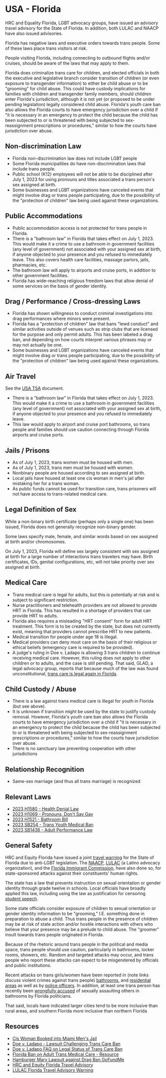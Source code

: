 # USA - Florida

HRC and Equality Florida, LGBT advocacy groups, have issued an advisory travel
advisory for the State of Florida.  In addition, both LULAC and NAACP
have also issued advisories.

Florida has negative laws and executive orders towards trans people. Some of
these laws place trans visitors at risk.

People visiting Florida, including connecting to outbound flights and/or
cruises, should be aware of the laws that may apply to them.

Florida does criminalize trans care for children, and elected officials
in both the executive and legislative branch consider transition of
children (or even exposure to transgender information) to either be
child abuse or to be "grooming" for child abuse. This could have custody
implications for families with children and transgender family members,
should children enter Florida's jurisdiction, although it is not yet (or
proposed to be under pending legislation) legally considered child
abuse.  Florida's youth care ban also allows the Florida courts to have
emergency jurisdiction over a child if "it is necessary in an emergency
to protect the child because the child has been subjected to or is
threatened with being subjected to sex-reassignment prescriptions or
procedures," similar to how the courts have jurisdiction over abuse.

## Non-discrimination Law

 * Florida non-discrimination law does not include LGBT people
 * Some Florida municipalities do have non-discrimination laws that
   include trans people.
 * Public school (K12) employees will not be able to be disciplined
   after July 1, 2023 for using pronouns and titles associated a trans
   person's sex assigned at birth.
 * Some businesses and LGBT organizations have canceled events that
   might involve drag or trans people participating, due to the
   possibility of the "protection of children" law being used against
   these organizations.

## Public Accommodations

 * Public accommodation access is not protected for trans people in
   Florida.
 * There is a "bathroom law" in Florida that takes effect on July 1, 2023.
   This would make it a crime to use a bathroom in government facilities
   (any level of government) not associated with your assigned sex at
   birth, if anyone objected to your presence and you refused to
   immediately leave. This also covers health care facilities, massage
   parlors, jails, pharmacies, etc.
 * The bathroom law will apply to airports and cruise ports, in addition
   to other government facilities.
 * Florida has wide-reaching religious freedom laws that allow denial of
   some services on the basis of gender identity.

## Drag / Performance / Cross-dressing Laws

 * Florida has shown willingness to conduct criminal investigations into
   drag performances where minors were present.
 * Florida has a "protection of children" law that bans "lewd conduct"
   and similar activities outside of venues such as strip clubs that are
   licensed for the purpose and only permit adults. This has been
   labeled a drag ban, and depending on how courts interpret various
   phrases may or may not actually be one.
 * Some businesses and LGBT organizations have canceled events that
   might involve drag or trans people participating, due to the
   possibility of the "protection of children" law being used against
   these organizations.

## Air Travel

See the [USA TSA](../notes/tsa.md) document.
 
 * There is a "bathroom law" in Florida that takes effect on July 1, 2023.
   This would make it a crime to use a bathroom in government facilities
   (any level of government) not associated with your
   assigned sex at birth, if anyone objected to your presence and you
   refused to immediately leave.
 * This law would apply to airport and cruise port bathrooms, so trans people
   and families should use caution connecting through Florida airports
   and cruise ports.

## Jails / Prisons

 * As of July 1, 2023, trans women must be housed with men.
 * As of July 1, 2023, trans men must be housed with women.
 * Nonbinary people are housed according to sex assigned at birth.
 * Local jails have housed at least one cis woman in men's jail after
   mistaking her for a trans woman.
 * As public funds cannot be used for transition care, trans prisoners
   will not have access to trans-related medical care.

## Legal Definition of Sex

While a non-binary birth certificate (perhaps only a single one) has
been issued, Florida does not generally recognize non-binary gender.

Some laws specify male, female, and similar words based on sex assigned
at birth and/or chromosomes.

On July 1, 2023, Florida will define sex largely consistent with sex
assigned at birth for a large number of interactions trans travelers
may have. Birth certificates, IDs, genital configurations, etc, will
not take priority over sex assigned at birth.

## Medical Care

 * Trans medical care is legal for adults, but this is potentially at
   risk and is subject to significant restriction.
 * Nurse practitioners and telehealth providers are not allowed to
   provide HRT in Florida. This has resulted in a shortage of providers
   that can provide HRT to adults.
 * Florida also requires a misleading "HRT consent" form for adult HRT
   treatment. This form is to be created by the state, but does not
   currently exist, meaning that providers cannot prescribe HRT to new
   patients.
 * Medical transition for people under age 18 is illegal.
 * Medical providers can deny most care on the basis of their religious
   or ethical beliefs (emergency care is required to be provided).
 * A judge's ruling in Doe v. Ladapo is allowing 3 trans children to
   continue receiving medical care.  However, this ruling does not apply
   to other children or to adults, and the case is still pending. That
   said, GLAD, a legal advocacy group, reports that because much of the
   law was found unconstitutional, [trans care is legal again in
   Florida](https://www.glad.org/questions-about-the-legal-status-of-floridas-transgender-healthcare-ban/).

## Child Custody / Abuse

 * There is a law against trans medical care is illegal for youth in Florida
   (but see above).
 * It is unknown if transition might be used by the state to justify
   custody removal.  However, Florida's youth care ban also allows the
   Florida courts to have emergency jurisdiction over a child if "it
   is necessary in an emergency to protect the child because the child
   has been subjected to or is threatened with being subjected to
   sex-reassignment prescriptions or procedures," similar to how the
   courts have jurisdiction over abuse.
 * There is no sanctuary law preventing cooperation with other
   jurisdictions

## Relationship Recognition

 * Same-sex marriage (and thus all trans marriage) is recognized

## Relevant Laws

 * [2023 H1580 - Health Denial Law](https://www.flsenate.gov/Session/Bill/2023/1580/BillText/er/PDF)
 * [2023 H1069 - Pronouns, Don't Say Gay](https://legiscan.com/FL/text/H1069/id/2798335)
 * [2023 H1521 - Bathroom Bill](https://legiscan.com/FL/text/H1521/id/2764723)
 * [2023 SB254 - Trans Youth Medical Ban](https://www.flsenate.gov/Session/Bill/2023/254/BillText/er/PDF)
 * [2023 SB1438 - Adult Performance Law](https://www.myfloridahouse.gov/Sections/Documents/loaddoc.aspx?FileName=_s1438er.DOCX&DocumentType=Bill&BillNumber=1438&Session=2023)

## General Safety

HRC and Equity Florida have issued a joint
[travel warning](https://floridatraveladvisory.com/)
for the State of Florida due to anti-LGBT legislation.  The
[NAACP](https://naacp.org/articles/naacp-issues-travel-advisory-florida),
[LULAC](https://lulac.org/news/pr/LULACS_HISTORIC_WARNING_AGAINST_LATINOS_TRAVELING_TO_FLORIDA_IS_A_REMINDER_OF_ARIZONA_FOLLOWING_SB1070/)
(a Latino advocacy organization), and the
[Florida Immigrant Commission](https://floridatraveladvisory.com/),
have also done so, for state-sponsored attacks against their
constituents' human rights.

The state has a law that prevents instruction on sexual orientation or
gender identity through grade twelve in schools.  Local officials have
broadly applied this law, including using the law as justification for
censoring [student speech](https://www.orlandosentinel.com/2023/06/01/seminole-schools-offer-to-remove-lgbtq-pages-from-high-school-yearbook/?fbclid=IwAR0h7CGbTNdU8oXtyBdg872dGf0E9VcGFln6h2m8TafunxsZ_FJNaVKXpas).

Some state officials consider exposure of children to sexual orientation or
gender identity information to be "grooming," I.E. something done in
preparation to abuse a child. Thus trans people in the presence of
children may be at risk of state action and/or hostile interactions with
others who believe that your presence may be a prelude to child abuse.
The "groomer" insult towards trans people originated in Florida.


Because of the rhetoric around trans people in the political and media
space, trans people should use caution, particularly in bathrooms,
locker rooms, showers, etc.  Random and targeted attacks may occur, and
trans people who report these attacks can expect to be misgendered by
officials and public institutions.

Recent attacks on trans girls/women have been reported in (note links
discuss violent crimes against trans people)
[bathrooms](https://wsvn.com/news/local/miami-dade/man-accused-of-sexually-assaulting-transgender-woman-in-miami-bar/),
and [residential
areas](https://www.advocate.com/crime/2022/8/10/trans-teen-victim-vicious-anti-lgbtq-assault-second-time)
as well as by
[police officers](https://www.huffpost.com/entry/jenny-deleon-florida-hillsborough-county-sheriff-choking_n_634ee621e4b0e376dc114d95).
In addition, at least one trans person has recently been
[wrongfully accused](https://www.floridatoday.com/story/news/education/2022/08/11/brevard-public-schools-dismiss-reports-transgender-school-assault/10297179002/)
of sexually assaulting others in bathrooms by Florida politicians.

That said, locals have indicated larger cities tend to be more inclusive
than rural areas, and southern Florida more inclusive than northern
Florida


## Resources

 * [Cis Woman Booked into Miami Men's Jail](https://www.nbcnews.com/news/us-news/woman-booked-miami-men-s-jail-after-wrongly-deemed-transgender-n943626)
 * [Doe v. Ladapo - Lawsuit Challenging Trans Care Ban](https://www.glad.org/cases/doe-v-ladapo/)
 * [Doe v. Ladapo FAQ on Legal Status of Trans Care Ban](https://www.glad.org/questions-about-the-legal-status-of-floridas-transgender-healthcare-ban/)
 * [Florida Ban on Adult Trans Medical Care - Resource](https://floridaban.com/)
 * [Hamburger Mary Lawsuit against Drag Ban GoFundMe](https://www.gofundme.com/f/legal-defense-fund-for-hamburger-mary-orlando)
 * [HRC and Equity Florida Travel Advisory](https://eqfl.org/updated-travel-advisory-HRC)
 * [LULAC Florida Travel Advisory Warning](https://lulac.org/news/pr/LULACS_HISTORIC_WARNING_AGAINST_LATINOS_TRAVELING_TO_FLORIDA_IS_A_REMINDER_OF_ARIZONA_FOLLOWING_SB1070/)
